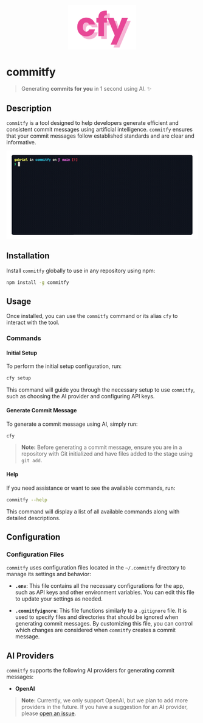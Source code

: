 <div align="center">
  <img src=".github/logo.png" alt="commitfy" width="180"/>
</div>

# commitfy

> Generating **commits for you** in 1 second using AI. ✨

## Description

`commitfy` is a tool designed to help developers generate efficient and consistent commit messages using artificial intelligence. `commitfy` ensures that your commit messages follow established standards and are clear and informative.

![Commitfy Example](.github/cfy-example.gif)

## Installation

Install `commitfy` globally to use in any repository using npm:

```bash
npm install -g commitfy
```

## Usage

Once installed, you can use the `commitfy` command or its alias `cfy` to interact with the tool.

### Commands

#### Initial Setup

To perform the initial setup configuration, run:

```bash
cfy setup
```

This command will guide you through the necessary setup to use `commitfy`, such as choosing the AI provider and configuring API keys.

#### Generate Commit Message

To generate a commit message using AI, simply run:

```bash
cfy
```

> **Note:** Before generating a commit message, ensure you are in a repository with Git initialized and have files added to the stage using `git add`.

#### Help

If you need assistance or want to see the available commands, run:

```bash
commitfy --help
```

This command will display a list of all available commands along with detailed descriptions.

## Configuration

### Configuration Files

`commitfy` uses configuration files located in the `~/.commitfy` directory to manage its settings and behavior:

- **`.env`**: This file contains all the necessary configurations for the app, such as API keys and other environment variables. You can edit this file to update your settings as needed.
  
- **`.commitfyignore`**: This file functions similarly to a `.gitignore` file. It is used to specify files and directories that should be ignored when generating commit messages. By customizing this file, you can control which changes are considered when `commitfy` creates a commit message.

## AI Providers

`commitfy` supports the following AI providers for generating commit messages:

- **OpenAI**

> **Note:** Currently, we only support OpenAI, but we plan to add more providers in the future. If you have a suggestion for an AI provider, please [open an issue](https://github.com/ribeirogab/commitfy/issues).
